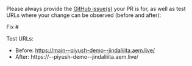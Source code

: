 Please always provide the [GitHub issue(s)](../issues) your PR is for, as well as test URLs where your change can be observed (before and after):

Fix #<gh-issue-id>

Test URLs:
- Before: https://main--piyush-demo--jindaliiita.aem.live/
- After: https://<branch>--piyush-demo--jindaliiita.aem.live/
